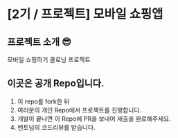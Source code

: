# [2기 / 프로젝트] 모바일 쇼핑앱
## 프로젝트 소개 😎
모바일 쇼핑하기 클로닝 프로젝트

## 이곳은 공개 Repo입니다.
1. 이 repo를 fork한 뒤
2. 여러분의 개인 Repo에서 프로젝트를 진행합니다. 
3. 개발이 끝나면 이 Repo에 PR을 보내어 제출을 완료해주세요.
4. 멘토님의 코드리뷰를 받습니다.
